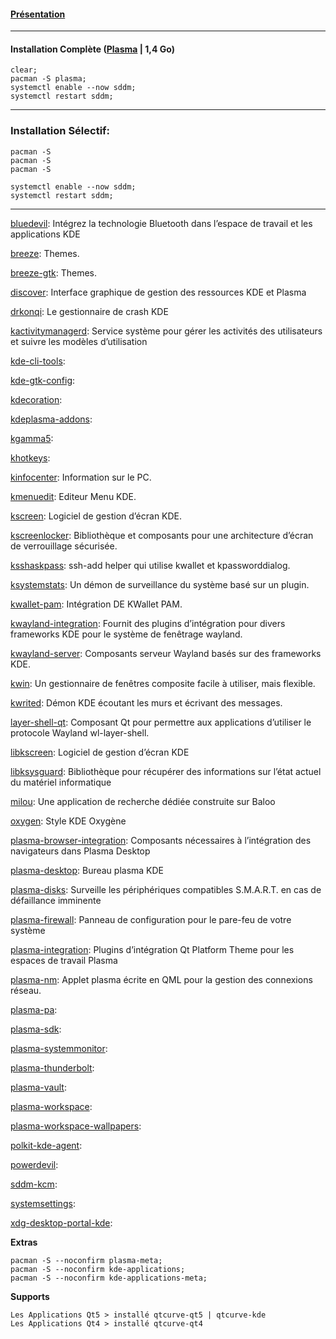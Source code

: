 #### [Présentation](https://kde.org/plasma-desktop/)

-------------------------------------------------------------------------------------------------------------------------------------
#### Installation Complète ([Plasma](https://wiki.archlinux.fr/KDE) | 1,4 Go) 
```
clear;
pacman -S plasma;
systemctl enable --now sddm;
systemctl restart sddm;
```

-------------------------------------------------------------------------------------------------------------------------------------
### Installation Sélectif:

```
pacman -S
pacman -S
pacman -S

systemctl enable --now sddm;
systemctl restart sddm;
```

-------------------------------------------------------------------------------------------------------------------------------------

[bluedevil](https://archlinux.org/packages/extra/x86_64/bluedevil/): Intégrez la technologie Bluetooth dans l’espace de travail et les applications KDE

[breeze](https://archlinux.org/packages/kde-unstable/x86_64/breeze/): Themes.

[breeze-gtk](https://archlinux.org/packages/extra/any/breeze-gtk/): Themes.

[discover](https://archlinux.org/packages/extra/x86_64/discover/): Interface graphique de gestion des ressources KDE et Plasma

[drkonqi](https://archlinux.org/packages/extra/x86_64/drkonqi/): Le gestionnaire de crash KDE

[kactivitymanagerd](https://archlinux.org/packages/extra/x86_64/kactivitymanagerd/): Service système pour gérer les activités des utilisateurs et suivre les modèles d’utilisation

[kde-cli-tools](https://archlinux.org/packages/extra/x86_64/kde-cli-tools/): 

[kde-gtk-config](https://archlinux.org/packages/extra/x86_64/kde-gtk-config/): 

[kdecoration](https://archlinux.org/packages/extra/x86_64/kdecoration/): 

[kdeplasma-addons](https://archlinux.org/packages/extra/x86_64/kdeplasma-addons/): 

[kgamma5](https://archlinux.org/packages/extra/x86_64/kgamma5/): 

[khotkeys](https://archlinux.org/packages/extra/x86_64/khotkeys/): 

[kinfocenter](https://archlinux.org/packages/extra/x86_64/kinfocenter/): Information sur le PC.

[kmenuedit](https://archlinux.org/packages/extra/x86_64/kmenuedit/): Editeur Menu KDE.

[kscreen](https://archlinux.org/packages/extra/x86_64/kscreen/): Logiciel de gestion d’écran KDE.

[kscreenlocker](https://archlinux.org/packages/extra/x86_64/kscreenlocker/): Bibliothèque et composants pour une architecture d’écran de verrouillage sécurisée.

[ksshaskpass](https://archlinux.org/packages/extra/x86_64/ksshaskpass/): ssh-add helper qui utilise kwallet et kpassworddialog.

[ksystemstats](https://archlinux.org/packages/extra/x86_64/ksystemstats/): Un démon de surveillance du système basé sur un plugin.

[kwallet-pam](https://archlinux.org/packages/extra/x86_64/kwallet-pam/): Intégration DE KWallet PAM.

[kwayland-integration](https://archlinux.org/packages/extra/x86_64/kwayland-integration/): Fournit des plugins d’intégration pour divers frameworks KDE pour le système de fenêtrage wayland.

[kwayland-server](https://archlinux.org/packages/extra/x86_64/kwayland-server/): Composants serveur Wayland basés sur des frameworks KDE.

[kwin](https://archlinux.org/packages/extra/x86_64/kwin/): Un gestionnaire de fenêtres composite facile à utiliser, mais flexible.

[kwrited](https://archlinux.org/packages/extra/x86_64/kwrited/): Démon KDE écoutant les murs et écrivant des messages.

[layer-shell-qt](https://archlinux.org/packages/extra/x86_64/layer-shell-qt/): Composant Qt pour permettre aux applications d’utiliser le protocole Wayland wl-layer-shell.

[libkscreen](https://archlinux.org/packages/extra/x86_64/libkscreen/): Logiciel de gestion d’écran KDE

[libksysguard](https://archlinux.org/packages/extra/x86_64/libksysguard/): Bibliothèque pour récupérer des informations sur l’état actuel du matériel informatique

[milou](https://archlinux.org/packages/extra/x86_64/milou/): Une application de recherche dédiée construite sur Baloo

[oxygen](https://archlinux.org/packages/extra/x86_64/oxygen/): Style KDE Oxygène

[plasma-browser-integration](https://archlinux.org/packages/extra/x86_64/plasma-browser-integration/): Composants nécessaires à l’intégration des navigateurs dans Plasma Desktop

[plasma-desktop](https://archlinux.org/packages/extra/x86_64/plasma-desktop/): Bureau plasma KDE

[plasma-disks](https://archlinux.org/packages/extra/x86_64/plasma-disks/): Surveille les périphériques compatibles S.M.A.R.T. en cas de défaillance imminente

[plasma-firewall](https://archlinux.org/packages/extra/x86_64/plasma-firewall/): Panneau de configuration pour le pare-feu de votre système

[plasma-integration](https://archlinux.org/packages/extra/x86_64/plasma-integration/): Plugins d’intégration Qt Platform Theme pour les espaces de travail Plasma

[plasma-nm](https://archlinux.org/packages/extra/x86_64/plasma-nm/): Applet plasma écrite en QML pour la gestion des connexions réseau.

[plasma-pa](https://archlinux.org/packages/extra/x86_64/plasma-pa/): 

[plasma-sdk](https://archlinux.org/packages/extra/x86_64/plasma-sdk): 

[plasma-systemmonitor](https://archlinux.org/packages/extra/x86_64/plasma-systemmonitor): 

[plasma-thunderbolt](https://archlinux.org/packages/extra/x86_64/plasma-thunderbolt): 

[plasma-vault](https://archlinux.org/packages/extra/x86_64/plasma-vault): 

[plasma-workspace](https://archlinux.org/packages/extra/x86_64/plasma-workspace): 

[plasma-workspace-wallpapers](https://archlinux.org/packages/extra/x86_64/plasma-workspace-wallpapers): 

[polkit-kde-agent](https://archlinux.org/packages/extra/x86_64/): 

[powerdevil](https://archlinux.org/packages/extra/x86_64/): 

[sddm-kcm](https://archlinux.org/packages/extra/x86_64/): 

[systemsettings](https://archlinux.org/packages/extra/x86_64/): 

[xdg-desktop-portal-kde](https://archlinux.org/packages/extra/x86_64/): 



**Extras**
```
pacman -S --noconfirm plasma-meta;
pacman -S --noconfirm kde-applications;
pacman -S --noconfirm kde-applications-meta;
```

**Supports**
```
Les Applications Qt5 > installé qtcurve-qt5 | qtcurve-kde 
Les Applications Qt4 > installé qtcurve-qt4
```

